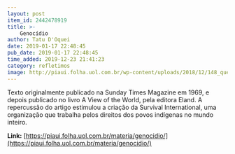 ```yaml
---
layout: post
item_id: 2442478919
title: >-
    Genocídio
author: Tatu D'Oquei
date: 2019-01-17 22:48:45
pub_date: 2019-01-17 22:48:45
time_added: 2019-12-23 21:41:23
category: refletimos
image: http://piaui.folha.uol.com.br/wp-content/uploads/2018/12/148_questoes-brasileiras-II_redes.jpg
---
```


Texto originalmente publicado na Sunday Times Magazine em 1969, e depois publicado no livro A View of the World, pela editora Eland. A repercussão do artigo estimulou a criação da Survival International, uma organização que trabalha pelos direitos dos povos indígenas no mundo inteiro.

**Link:** [https://piaui.folha.uol.com.br/materia/genocidio/](https://piaui.folha.uol.com.br/materia/genocidio/)

